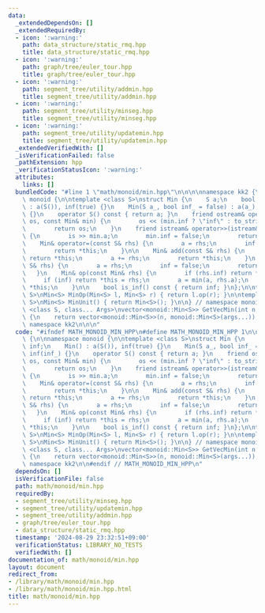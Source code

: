 ```yaml
---
data:
  _extendedDependsOn: []
  _extendedRequiredBy:
  - icon: ':warning:'
    path: data_structure/static_rmq.hpp
    title: data_structure/static_rmq.hpp
  - icon: ':warning:'
    path: graph/tree/euler_tour.hpp
    title: graph/tree/euler_tour.hpp
  - icon: ':warning:'
    path: segment_tree/utility/addmin.hpp
    title: segment_tree/utility/addmin.hpp
  - icon: ':warning:'
    path: segment_tree/utility/minseg.hpp
    title: segment_tree/utility/minseg.hpp
  - icon: ':warning:'
    path: segment_tree/utility/updatemin.hpp
    title: segment_tree/utility/updatemin.hpp
  _extendedVerifiedWith: []
  _isVerificationFailed: false
  _pathExtension: hpp
  _verificationStatusIcon: ':warning:'
  attributes:
    links: []
  bundledCode: "#line 1 \"math/monoid/min.hpp\"\n\n\n\nnamespace kk2 {\n\nnamespace\
    \ monoid {\n\ntemplate <class S>\nstruct Min {\n    S a;\n    bool inf;\n    Min()\
    \ : a(S()), inf(true) {}\n    Min(S a_, bool inf_ = false) : a(a_), inf(inf_)\
    \ {}\n    operator S() const { return a; }\n    friend ostream& operator<<(ostream&\
    \ os, const Min& min) {\n        os << (min.inf ? \"inf\" : to_string(min.a));\n\
    \        return os;\n    }\n    friend istream& operator>>(istream& is, Min& min)\
    \ {\n        is >> min.a;\n        min.inf = false;\n        return is;\n    }\n\
    \    Min& operator=(const S& rhs) {\n        a = rhs;\n        inf = false;\n\
    \        return *this;\n    }\n\n    Min& add(const S& rhs) {\n        if (inf)\
    \ return *this;\n        a += rhs;\n        return *this;\n    }\n    Min& update(const\
    \ S& rhs) {\n        a = rhs;\n        inf = false;\n        return *this;\n \
    \   }\n    Min& op(const Min& rhs) {\n        if (rhs.inf) return *this;\n   \
    \     if (inf) return *this = rhs;\n        a = min(a, rhs.a);\n        return\
    \ *this;\n    }\n\n    bool is_inf() const { return inf; }\n};\n\ntemplate <class\
    \ S>\nMin<S> MinOp(Min<S> l, Min<S> r) { return l.op(r); }\n\ntemplate <class\
    \ S>\nMin<S> MinUnit() { return Min<S>(); }\n\n} // namespace monoid\n\ntemplate\
    \ <class S, class... Args>\nvector<monoid::Min<S>> GetVecMin(int n, Args... args)\
    \ {\n    return vector<monoid::Min<S>>(n, monoid::Min<S>(args...));\n}\n\n} //\
    \ namespace kk2\n\n\n"
  code: "#ifndef MATH_MONOID_MIN_HPP\n#define MATH_MONOID_MIN_HPP 1\n\nnamespace kk2\
    \ {\n\nnamespace monoid {\n\ntemplate <class S>\nstruct Min {\n    S a;\n    bool\
    \ inf;\n    Min() : a(S()), inf(true) {}\n    Min(S a_, bool inf_ = false) : a(a_),\
    \ inf(inf_) {}\n    operator S() const { return a; }\n    friend ostream& operator<<(ostream&\
    \ os, const Min& min) {\n        os << (min.inf ? \"inf\" : to_string(min.a));\n\
    \        return os;\n    }\n    friend istream& operator>>(istream& is, Min& min)\
    \ {\n        is >> min.a;\n        min.inf = false;\n        return is;\n    }\n\
    \    Min& operator=(const S& rhs) {\n        a = rhs;\n        inf = false;\n\
    \        return *this;\n    }\n\n    Min& add(const S& rhs) {\n        if (inf)\
    \ return *this;\n        a += rhs;\n        return *this;\n    }\n    Min& update(const\
    \ S& rhs) {\n        a = rhs;\n        inf = false;\n        return *this;\n \
    \   }\n    Min& op(const Min& rhs) {\n        if (rhs.inf) return *this;\n   \
    \     if (inf) return *this = rhs;\n        a = min(a, rhs.a);\n        return\
    \ *this;\n    }\n\n    bool is_inf() const { return inf; }\n};\n\ntemplate <class\
    \ S>\nMin<S> MinOp(Min<S> l, Min<S> r) { return l.op(r); }\n\ntemplate <class\
    \ S>\nMin<S> MinUnit() { return Min<S>(); }\n\n} // namespace monoid\n\ntemplate\
    \ <class S, class... Args>\nvector<monoid::Min<S>> GetVecMin(int n, Args... args)\
    \ {\n    return vector<monoid::Min<S>>(n, monoid::Min<S>(args...));\n}\n\n} //\
    \ namespace kk2\n\n#endif // MATH_MONOID_MIN_HPP\n"
  dependsOn: []
  isVerificationFile: false
  path: math/monoid/min.hpp
  requiredBy:
  - segment_tree/utility/minseg.hpp
  - segment_tree/utility/updatemin.hpp
  - segment_tree/utility/addmin.hpp
  - graph/tree/euler_tour.hpp
  - data_structure/static_rmq.hpp
  timestamp: '2024-08-29 23:32:51+09:00'
  verificationStatus: LIBRARY_NO_TESTS
  verifiedWith: []
documentation_of: math/monoid/min.hpp
layout: document
redirect_from:
- /library/math/monoid/min.hpp
- /library/math/monoid/min.hpp.html
title: math/monoid/min.hpp
---
```

